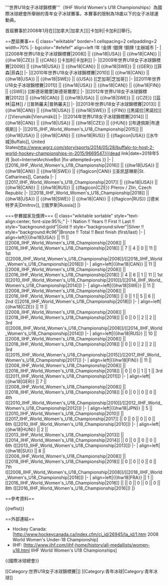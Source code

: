 '''世界U18女子冰球錦標賽'''（IIHF World Women's U18 Championships）為國際冰球總會所舉辦的青年女子冰球賽事。本賽事的限制為18歲以下的女子冰球運動員。

首屆賽事於2008年1月在[[加拿大|加拿大]][[卡加利|卡加利]]舉行。

==歷屆賽事==
{| class="wikitable" border=1 cellspacing=2 cellpadding=2 width=70%
|- bgcolor="#efefef" align=left
!年
!金牌
!銀牌
!銅牌
!主辦城市
|-
|[[2008年世界U18女子冰球錦標賽|2008]] || {{ihw18|USA}} || {{ihw18|CAN}} || {{ihw18|CZE}} || {{CAN}} [[卡加利|卡加利]]
|-
|[[2009年世界U18女子冰球錦標賽|2009]] || {{ihw18|USA}} || {{ihw18|CAN}} || {{ihw18|SWE}} || {{GER}} [[菲森|菲森]]
|-
|[[2010年世界U18女子冰球錦標賽|2010]] || {{ihw18|CAN}} || {{ihw18|USA}} || {{ihw18|SWE}} || {{USA}} [[芝加哥|芝加哥]]
|-
|[[2011年世界U18女子冰球錦標賽|2011]] || {{ihw18|USA}} || {{ihw18|CAN}} || {{ihw18|FIN}} || {{SWE}} [[斯德哥爾摩|斯德哥爾摩]]
|-
|[[2012年世界U18女子冰球錦標賽|2012]] || {{ihw18|CAN}} || {{ihw18|USA}} || {{ihw18|SWE}} || {{CZE}} [[茲林|茲林]] / [[普熱羅夫|普熱羅夫]]
|-
|[[2013年世界U18女子冰球錦標賽|2013]] || {{ihw18|CAN}} || {{ihw18|USA}} || {{ihw18|SWE}} || {{FIN}} [[黑諾拉|黑諾拉]] / [[Vierumäki|Vierumäki]]
|-
|[[2014年世界U18女子冰球錦標賽|2014]] || {{ihw18|CAN}} || {{ihw18|USA}} || {{ihw18|CZE}} || {{HUN}} [[布達佩斯|布達佩斯]]
|-
|[[2015_IIHF_World_Women's_U18_Championship|2015]] || {{ihw18|USA}} || {{ihw18|CAN}} || {{ihw18|RUS}} || {{flagicon|USA}} [[水牛城|Buffalo]], United States<ref>http://www.wgrz.com/story/sports/2014/05/28/buffalo-to-host-2-world-hockey-championships-in-2015/9669547/{{dead link|date=2018年5月 |bot=InternetArchiveBot |fix-attempted=yes }}</ref>
|-
|[[2016_IIHF_World_Women's_U18_Championship|2016]] || {{ihw18|USA}} || {{ihw18|CAN}} || {{ihw18|SWE}}  || {{flagicon|CAN}} [[圣凯瑟琳斯|St. Catharines]], Canada
|-
|[[2017_IIHF_World_Women's_U18_Championship|2017]] || {{ihw18|USA}} || {{ihw18|CAN}} || {{ihw18|RUS}} || {{flagicon|CZE}} Přerov / Zlín, Czech Republic
|-
|[[2018_IIHF_World_Women's_U18_Championship|2018]] || {{ihw18|USA}} || {{ihw18|SWE}} || {{ihw18|CAN}} || {{flagicon|RUS}} [[德米特罗夫|Dmitrov]], [[俄罗斯|Russia]]
|}

===參賽國家及獎牌===
{| class="wikitable sortable" style="text-align:center; font-size:95%;"
|-
! Nation !! Years !! First !! Last !! style="background:gold"|Gold !! style="background:silver"|Silver !! style="background:#c96"|Bronze !! Total !! Best finish (first/last)
|-
| align=left|{{ihw18|USA}} || 11 || [[2008_IIHF_World_Women's_U18_Championship|2008]] || [[2016_IIHF_World_Women's_U18_Championship|2018]] || 7 || 4 || 0 || 11 || 1st ([[2008_IIHF_World_Women's_U18_Championship|2008]]/[[2018_IIHF_World_Women's_U18_Championship|2018]])
|-
| align=left|{{ihw18|CAN}} || 11 || [[2008_IIHF_World_Women's_U18_Championship|2008]] || [[2016_IIHF_World_Women's_U18_Championship|2018]] || 4 || 6 || 1 || 11 || 1st ([[2010_IIHF_World_Women's_U18_Championship|2010]]/[[2014_IIHF_World_Women's_U18_Championship|2014]])
|-
| align=left|{{ihw18|SWE}} || 11 || [[2008_IIHF_World_Women's_U18_Championship|2008]] || [[2016_IIHF_World_Women's_U18_Championship|2018]] || 0 || 1 || 5 || 6 || 2nd ([[2018_IIHF_World_Women's_U18_Championship|2018]])
|-
| align=left|{{ihw18|CZE}} || 11 || [[2008_IIHF_World_Women's_U18_Championship|2008]] || [[2018_IIHF_World_Women's_U18_Championship|2018]] || 0 || 0 || 2 || 2 || 3rd ([[2008_IIHF_World_Women's_U18_Championship|2008]]/[[2014_IIHF_World_Women's_U18_Championship|2014]])
|-
| align=left|{{ihw18|RUS}} || 10 || [[2008_IIHF_World_Women's_U18_Championship|2008]] || [[2018_IIHF_World_Women's_U18_Championship|2018]] || 0 || 0 || 2 || 2 || 3rd ([[2015_IIHF_World_Women's_U18_Championship|2015]]/[[2017_IIHF_World_Women's_U18_Championship|2017]])
|-
| align=left|{{ihw18|FIN}} || 11 || [[2008_IIHF_World_Women's_U18_Championship|2008]] || [[2018_IIHF_World_Women's_U18_Championship|2018]] || 0 || 0 || 1 || 1 || 3rd ([[2011_IIHF_World_Women's_U18_Championship|2011]])
|-
| align=left|{{ihw18|GER}} || 7 || [[2008_IIHF_World_Women's_U18_Championship|2008]] || [[2018_IIHF_World_Women's_U18_Championship|2018]] || 0 || 0 || 0 || 0 || 4th ([[2010_IIHF_World_Women's_U18_Championship|2010]]/[[2012_IIHF_World_Women's_U18_Championship|2012]])
|-
| align=left|{{ihw18|JPN}} || 5 || [[2010_IIHF_World_Women's_U18_Championship|2010]] || [[2017_IIHF_World_Women's_U18_Championship|2017]] || 0 || 0 || 0 || 0 || 6th ([[2010_IIHF_World_Women's_U18_Championship|2010]])
|-
| align=left|{{ihw18|HUN}} || 2 || [[2013_IIHF_World_Women's_U18_Championship|2013]] || [[2014_IIHF_World_Women's_U18_Championship|2014]] || 0 || 0 || 0 || 0 || 6th ([[2013_IIHF_World_Women's_U18_Championship|2013]])
|-
| align=left|{{ihw18|SUI}} || 8 || [[2008_IIHF_World_Women's_U18_Championship|2008]] || [[2018_IIHF_World_Women's_U18_Championship|2018]] || 0 || 0 || 0 || 0 || 7th ([[2008_IIHF_World_Women's_U18_Championship|2008]]/[[2018_IIHF_World_Women's_U18_Championship|2018]])
|-
| align=left|{{ihw18|FRA}} || 1 || [[2016_IIHF_World_Women's_U18_Championship|2016]] ||  || 0 || 0 || 0 || 0 || 8th ([[2016_IIHF_World_Women's_U18_Championship|2016]])
|}

==參考資料==

{{reflist}}

==外部連結==
* Hockey Canada: [http://www.hockeycanada.ca/index.cfm/ci_id/26945/la_id/1.htm 2008 World Women's Under-18 Championship]
* IIHF: [http://www.iihf.com/iihf-home/history/all-medallists/women-u18.html IIHF World Women's U18 Championships]




{{國際冰球總會}}

[[Category:世界U18女子冰球錦標賽|]]
[[Category:青年冰球|Category:青年冰球]]